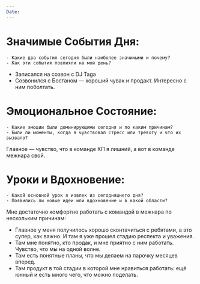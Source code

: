 ```yaml
---
Date:
---
```



# **Значимые События Дня:**
```
- Какие два события сегодня были наиболее значимыми и почему?
- Как эти события повлияли на мой день?
```
- Записался на созвон с DJ Taga
- Созвонился с Бостаном — хороший чувак и продакт. Интересно с ним поболтать. 

#  **Эмоциональное Состояние:**
```
- Какие эмоции были доминирующими сегодня и по каким причинам?
- Были ли моменты, когда я чувствовал стресс или тревогу и что их вызвало?
```
Главное — чувство, что в команде КП я лишний, а вот в команде межнара свой. 

# Уроки и Вдохновение:
```
- Какой основной урок я извлек из сегодняшнего дня?
- Появились ли новые идеи или вдохновение и в какой области?
```

Мне достаточно комфортно работать с командой в межнара по нескольким причинам:
- Главное у меня получилось хорошо сконтачиться с ребятами, а это супер, как важно. И там я уже прошел стадию респекта и уважения.
- Там мне понятно, кто продак, и мне приятно с ним работать. Чувство, что мы на одной волне. 
- Там есть понятные планы, что мы делаем на парочку месяцев вперед.
- Там продукт в той стадии в которой мне нравиться работать: ещё юнный и есть много чего, что можно поделать. 